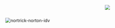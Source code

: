 ㅤ  ㅤ ㅤ  ㅤ ㅤ ㅤ   ㅤ  ㅤ  ㅤ  ㅤ  ㅤ  ㅤ  ㅤ  ㅤ  ㅤ  ㅤ  ㅤ  ㅤ  ㅤ  ㅤ  ㅤ  ㅤ   ![](https://komarev.com/ghpvc/?username=your-bunnidollz&color=fabec8&style=for-the-badge&label=✦
)
ㅤ  ㅤ ㅤ  ㅤ ㅤ ㅤ   ㅤ  ㅤ  ㅤ  ㅤ  ㅤ  ㅤ  ㅤ  ㅤ  ㅤ  ㅤ  ㅤ  ㅤ  ㅤ  ㅤ  ㅤ  ㅤ   ㅤ  ㅤ ㅤ  ㅤ ㅤ ㅤ   ㅤㅤㅤㅤㅤㅤㅤㅤㅤㅤㅤㅤ  ㅤ  ㅤ   ![nortrick-norton-idv](https://github.com/user-attachments/assets/ec2b6db9-582e-4579-840f-1bf7fad4de4f)

